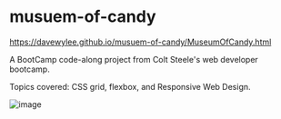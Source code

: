 # musuem-of-candy
https://davewylee.github.io/musuem-of-candy/MuseumOfCandy.html

A BootCamp code-along project from Colt Steele's web developer bootcamp.

Topics covered: CSS grid, flexbox, and Responsive Web Design.

![image](https://user-images.githubusercontent.com/115342968/204377309-d728517f-e6fe-4d56-a44f-77830db84bd9.png)
